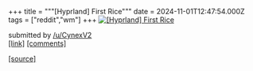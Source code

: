 +++
title = """[Hyprland] First Rice"""
date = 2024-11-01T12:47:54.000Z
tags = ["reddit","wm"]
+++
[![[Hyprland] First Rice](https://preview.redd.it/az7jcxpodayd1.png?width=640&crop=smart&auto=webp&s=02d145cf020132d35cbe45d49049818b8a52c6d3 "[Hyprland] First Rice")](https://www.reddit.com/r/unixporn/comments/1gh4jo4/hyprland_first_rice/)

submitted by [/u/CynexV2](https://www.reddit.com/user/CynexV2)  
[\[link\]](https://i.redd.it/az7jcxpodayd1.png) [\[comments\]](https://www.reddit.com/r/unixporn/comments/1gh4jo4/hyprland_first_rice/)

[[source]](https://www.reddit.com/r/unixporn/comments/1gh4jo4/hyprland_first_rice/)
